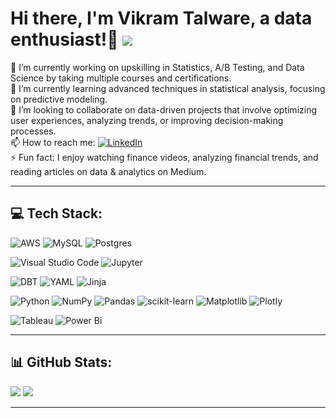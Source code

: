 # Hi there, I'm Vikram Talware, a data enthusiast!👋 [![](https://visitcount.itsvg.in/api?id=vikramtalware&icon=0&color=0)](https://visitcount.itsvg.in)

🔭 I’m currently working on upskilling in Statistics, A/B Testing, and Data Science by taking multiple courses and certifications.<br/>
🌱 I’m currently learning advanced techniques in statistical analysis, focusing on predictive modeling.<br/>
🤝 I’m looking to collaborate on data-driven projects that involve optimizing user experiences, analyzing trends, or improving decision-making processes.<br/>
📫 How to reach me: [![LinkedIn](https://img.shields.io/badge/LinkedIn-%230077B5.svg?logo=linkedin&logoColor=white)](https://linkedin.com/in/VikramTalware) <br/>
⚡ Fun fact: I enjoy watching finance videos, analyzing financial trends, and reading articles on data & analytics on Medium.

---

## 💻 Tech Stack:

![AWS](https://img.shields.io/badge/AWS-%23FF9900.svg?style=flat&logo=amazon-aws&logoColor=white) ![MySQL](https://img.shields.io/badge/mysql-4479A1.svg?style=flat&logo=mysql&logoColor=white) ![Postgres](https://img.shields.io/badge/postgres-%23316192.svg?style=flat&logo=postgresql&logoColor=white) 

![Visual Studio Code](https://img.shields.io/badge/Visual_Studio_Code-0078D4?style=flat&logo=visual%20studio%20code&logoColor=white) ![Jupyter](https://img.shields.io/badge/Jupyter-F37626.svg?&style=flat&logo=Jupyter&logoColor=white)

![DBT](https://img.shields.io/badge/dbt-FF694B?style=flat&logo=dbt&logoColor=white) ![YAML](https://img.shields.io/badge/yaml-%23ffffff.svg?style=flat&logo=yaml&logoColor=151515) ![Jinja](https://img.shields.io/badge/jinja-white.svg?style=flat&logo=jinja&logoColor=black)

![Python](https://img.shields.io/badge/python-3670A0?style=flat&logo=python&logoColor=ffdd54) ![NumPy](https://img.shields.io/badge/numpy-%23013243.svg?style=flat&logo=numpy&logoColor=white) ![Pandas](https://img.shields.io/badge/pandas-%23150458.svg?style=flat&logo=pandas&logoColor=white) ![scikit-learn](https://img.shields.io/badge/scikit--learn-%23F7931E.svg?style=flat&logo=scikit-learn&logoColor=white) ![Matplotlib](https://img.shields.io/badge/Matplotlib-%23ffffff.svg?style=flat&logo=Matplotlib&logoColor=black) ![Plotly](https://img.shields.io/badge/Plotly-%233F4F75.svg?style=flat&logo=plotly&logoColor=white)

![Tableau](https://img.shields.io/badge/Tableau-E97627?style=flat&logo=Tableau&logoColor=white)
![Power Bi](https://img.shields.io/badge/Power_BI-F2C811?style=flat&logo=powerbi&logoColor=black)

---
## 📊 GitHub Stats:
![](https://github-readme-stats.vercel.app/api?username=vikramtalware&theme=github_dark&hide_border=true&include_all_commits=false&count_private=false) ![](https://github-readme-streak-stats.herokuapp.com/?user=vikramtalware&theme=github_dark&hide_border=true)

---
